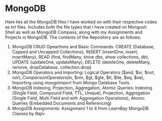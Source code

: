 # MongoDB
Here lies all the MongoDB files I have worked on with their respective codes as txt files. Includes both the file types that I have created on Mongosh Shell as well as MongoDB Compass, along with my Assignments and Projects in MongoDB. The contents of the Repository are as follows:
1. MongoDB CRUD Opeartions and Basic Commands: CREATE (Database, Capped and Uncapped Collections), INSERT (insertOne, insert, insertMany), READ (find, findMany, show dbs, show collections, db), UPDATE (updateOne, updateMany), DELETE (deleteOne, deleteMany, remove, dropDatabase, collection.drop)
2. MongoDB Operators and Importing: Logical Operators ($and, $or, $not, $nor), Comparison Operators ($in, $nin, $gt, $gte, $lt, $lte, $eq, $ne), Importing using mongoimport from Mongo Database Tools.
3. MongoDB Indexing, Projection, Aggregation, Atomic Queries: Indexing (Single Field, Compound Field, TTL, Unique), Projection, Aggregation (Single Field, Multi Field and with Aggregation Operations), Atomic Queries (Embedded Documents and Referencing)
4. MongoDB Assignments: Assignment 1 to 4 from LearnBay MongoDB Classes by Rajiv
